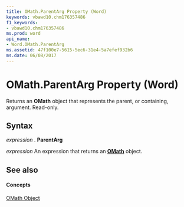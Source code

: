 ```yaml
---
title: OMath.ParentArg Property (Word)
keywords: vbawd10.chm176357486
f1_keywords:
- vbawd10.chm176357486
ms.prod: word
api_name:
- Word.OMath.ParentArg
ms.assetid: 47f100e7-5615-5ec6-31e4-5a7efef932b6
ms.date: 06/08/2017
---
```



# OMath.ParentArg Property (Word)

Returns an  **OMath** object that represents the parent, or containing, argument. Read-only.


## Syntax

 _expression_ . **ParentArg**

 _expression_ An expression that returns an **[OMath](omath-object-word.md)** object.


## See also


#### Concepts


[OMath Object](omath-object-word.md)

